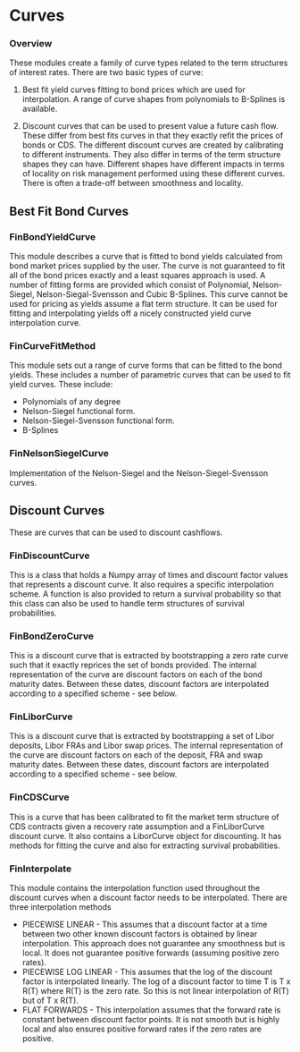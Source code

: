 # Curves
### Overview
These modules create a family of curve types related to the term structures of interest rates. There are two basic types of curve:

1) Best fit yield curves fitting to bond prices which are used for interpolation. A range of curve shapes from polynomials to B-Splines is available.

2) Discount curves that can be used to present value a future cash flow. These differ from best fits curves in that they exactly refit the prices of bonds or CDS. The different discount curves are created by calibrating to different instruments. They also differ in terms of the term structure shapes they can have. Different shapes have different impacts in terms of locality on risk management performed using these different curves. There is often a trade-off between smoothness and locality.

## Best Fit Bond Curves

### FinBondYieldCurve
This module describes a curve that is fitted to bond yields calculated from bond market prices supplied by the user. The curve is not guaranteed to fit all of the bond prices exactly and a least squares approach is used. A number of fitting forms are provided which consist of Polynomial, Nelson-Siegel, Nelson-Siegal-Svensson and Cubic B-Splines. This curve cannot be used for pricing as yields assume a flat term structure. It can be used for fitting and interpolating yields off a nicely constructed yield curve interpolation curve.

### FinCurveFitMethod
This module sets out a range of curve forms that can be fitted to the bond yields. These includes a number of parametric curves that can be used to fit yield curves. These include:
+ Polynomials of any degree 
+ Nelson-Siegel functional form. 
+ Nelson-Siegel-Svensson functional form.
+ B-Splines

### FinNelsonSiegelCurve
Implementation of the Nelson-Siegel and the Nelson-Siegel-Svensson curves.

## Discount Curves
These are curves that can be used to discount cashflows.

### FinDiscountCurve
This is a class that holds a Numpy array of times and discount factor values that represents a discount curve. It also requires a specific interpolation scheme. A function is also provided to return a survival probability so that this class can also be used to handle term structures of survival probabilities.

### FinBondZeroCurve
This is a discount curve that is extracted by bootstrapping a zero rate curve such that it exactly reprices the set of bonds provided. The internal representation of the curve are discount factors on each of the bond maturity dates. Between these dates, discount factors are interpolated according to a specified scheme - see below.

### FinLiborCurve
This is a discount curve that is extracted by bootstrapping a set of Libor deposits, Libor FRAs and Libor swap prices. The internal representation of the curve are discount factors on each of the deposit, FRA and swap maturity dates. Between these dates, discount factors are interpolated according to a specified scheme - see below.

### FinCDSCurve
This is a curve that has been calibrated to fit the market term structure of CDS contracts given a recovery rate assumption and a FinLiborCurve discount curve. It also contains a LiborCurve object for discounting. It has methods for fitting the curve and also for extracting survival probabilities.

### FinInterpolate
This module contains the interpolation function used throughout the discount curves when a discount factor needs to be interpolated. There are three interpolation methods
+ PIECEWISE LINEAR - This assumes that a discount factor at a time between two other known discount factors is obtained by linear interpolation. This approach does not guarantee any smoothness but is local. It does not guarantee positive forwards (assuming positive zero rates).
+ PIECEWISE LOG LINEAR - This assumes that the log of the discount factor is interpolated linearly. The log of a discount factor to time T is T x R(T) where R(T) is the zero rate. So this is not linear interpolation of R(T) but of T x R(T).
+ FLAT FORWARDS - This interpolation assumes that the forward rate is constant between discount factor points. It is not smooth but is highly local and also ensures positive forward rates if the zero rates are positive.
